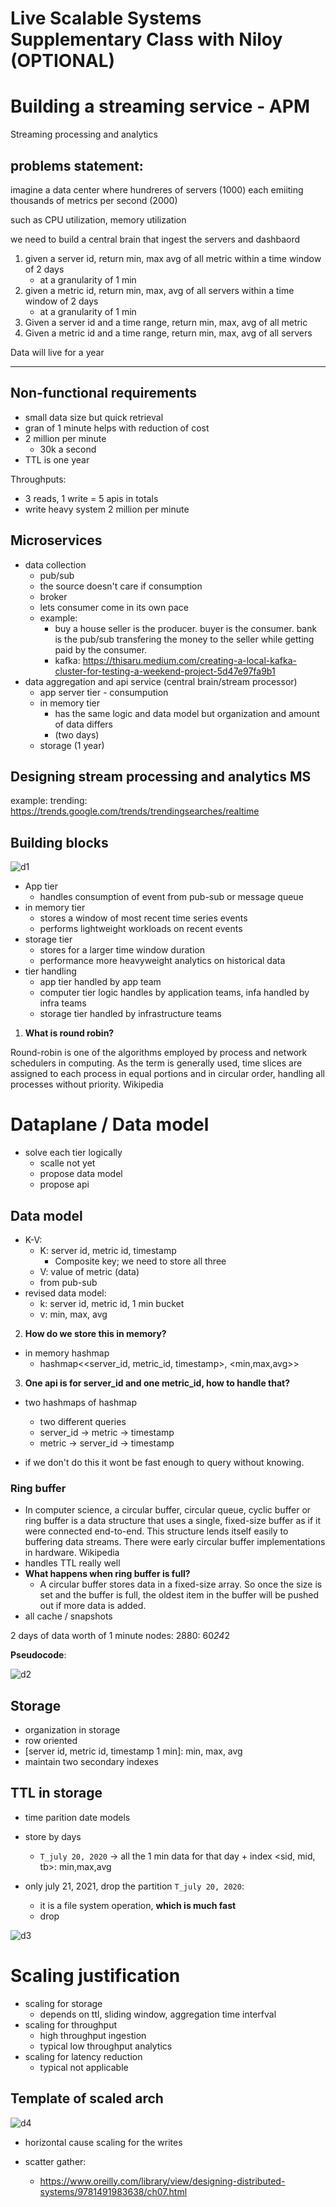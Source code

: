 # Live Scalable Systems Supplementary Class with Niloy (OPTIONAL)

# Building a streaming service - APM

Streaming processing and analytics

## problems statement:

imagine a data center where hundreres of servers (1000) each emiiting thousands of metrics per second (2000)

such as CPU utilization, memory utilization

we need to build a central brain that ingest the servers and dashbaord

1. given a server id, return min, max avg of all metric within a time window of 2 days
	- at a granularity of 1 min
2. given a metric id, return min, max, avg of all servers within a time window of 2 days
	- at a granularity of 1 min
3. Given a server id and a time range, return min, max, avg of all metric
4. Given a metric id and a time range, return min, max, avg of all servers

Data will live for a year

---

## Non-functional requirements

- small data size but quick retrieval
- gran of 1 minute helps with reduction of cost
- 2 million per minute
	- 30k a second
- TTL is one year

Throughputs:

- 3 reads, 1 write = 5 apis in totals
- write heavy system 2 million per minute

## Microservices

- data collection 
	- pub/sub
	- the source doesn't care if consumption 
	- broker
	- lets consumer come in its own pace
	- example:
		- buy a house seller is the producer. buyer is the consumer. bank is the pub/sub transfering the money to the seller while getting paid by the consumer.
		- kafka: https://thisaru.medium.com/creating-a-local-kafka-cluster-for-testing-a-weekend-project-5d47e97fa9b1
- data aggregation and api service (central brain/stream processor)
	- app server tier - consumpution
	- in memory tier 
		- has the same logic and data model but organization and amount of data differs
		- (two days)
	- storage (1 year)

## Designing stream processing and analytics MS

example: trending: https://trends.google.com/trends/trendingsearches/realtime

## Building blocks

![d1](./images/d1.png)

- App tier
	- handles consumption of event from pub-sub or message queue
- in memory tier
	- stores a window of most recent time series events
	- performs lightweight workloads on recent events
- storage tier
	- stores for a larger time window duration
	- performance more heavyweight analytics on historical data
- tier handling
	- app tier handled by app team
	- computer tier logic handles by application teams, infa handled by infra teams
	- storage tier handled by infrastructure teams

1. **What is round robin?**

Round-robin is one of the algorithms employed by process and network schedulers in computing. As the term is generally used, time slices are assigned to each process in equal portions and in circular order, handling all processes without priority. Wikipedia

# Dataplane / Data model

- solve each tier logically
	- scalle not yet
	- propose data model
	- propose api

## Data model

- K-V: 
	- K: server id, metric id, timestamp
		- Composite key; we need to store all three
	- V: value of metric (data)
	- from pub-sub
- revised data model:
	- k: server id, metric id, 1 min bucket 
	- v: min, max, avg


2. **How do we store this in memory?**

- in memory hashmap
	- hashmap<<server_id, metric_id, timestamp>, <min,max,avg>>

3. **One api is for server_id and one metric_id, how to handle that?**

- two hashmaps of hashmap
	- two different queries
	- server_id -> metric -> timestamp
	- metric -> server_id -> timestamp

- if we don't do this it wont be fast enough to query without knowing.

### Ring buffer
  - In computer science, a circular buffer, circular queue, cyclic buffer or ring buffer is a data structure that uses a single, fixed-size buffer as if it were connected end-to-end. This structure lends itself easily to buffering data streams. There were early circular buffer implementations in hardware. Wikipedia
  - handles TTL really well
  - **What happens when ring buffer is full?**
  	- A circular buffer stores data in a fixed-size array. So once the size is set and the buffer is full, the oldest item in the buffer will be pushed out if more data is added.
  - all cache / snapshots

2 days of data worth of 1 minute nodes: 2880: 60*24*2

**Pseudocode**:

![d2](./images/d2.png)

## Storage

- organization in storage
- row oriented
- [server id, metric id, timestamp 1 min]: min, max, avg
- maintain two secondary indexes

## TTL in storage

- time parition date models
- store by days
	- `T_july 20, 2020` -> all the 1 min data for that day + index <sid, mid, tb>: min,max,avg

- only july 21, 2021, drop the partition `T_july 20, 2020`: 
	- it is a file system operation, **which is much fast**
	- drop

![d3](./images/d3.png)

# Scaling justification

- scaling for storage
	- depends on ttl, sliding window, aggregation time interfval
- scaling for throughput
	- high throughput ingestion
	- typical low throughput analytics
- scaling for latency reduction
	- typical not applicable

## Template of scaled arch

![d4](./images/d4.png)

- horizontal cause scaling for the writes

- scatter gather:
	- https://www.oreilly.com/library/view/designing-distributed-systems/9781491983638/ch07.html